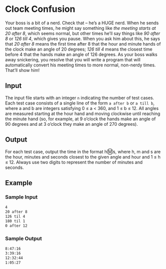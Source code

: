 # Clock Confusion

Your boss is a bit of a nerd. Check that – he’s a HUGE nerd. When he sends out team meeting times, he might say something like *the meeting starts at 20 after 8*, which seems normal, but other times he’ll say things like *90 after 8* or *126 till 4*, which gives you pause. When you ask him about this, he says that *20 after 8* means the first time after 8 that the hour and minute hands of the clock make an angle of 20 degrees; *126 till 4* means the closest time before 4 that the hands make an angle of 126 degrees. As your boss walks away snickering, you resolve that you will write a program that will automatically convert his meeting times to more normal, non-nerdy times. That’ll show him!

## Input

The input file starts with an integer `n` indicating the number of test cases. Each test case consists of a single line of the form `a after b` or `a till b`, where a and b are integers satisfying 0 ≤ a < 360, and 1 ≤ b ≤ 12. All angles are measured starting at the hour hand and moving clockwise until reaching the minute hand (so, for example, at 9 o’clock the hands make an angle of 90 degrees and at 3 o’clock they make an angle of 270 degrees).

## Output

For each test case, output the time in the format h:m:s, where h, m and s are the hour, minutes and seconds closest to the given angle and hour and 1 ≤ h ≤ 12. Always use two digits to represent the number of minutes and seconds.

## Example

### Sample Input

```txt
4
20 after 8
126 til 4
180 til 1
0 after 12
```

### Sample Output

```txt
8:47:16
3:39:16
12:32:44
1:05:27
```
